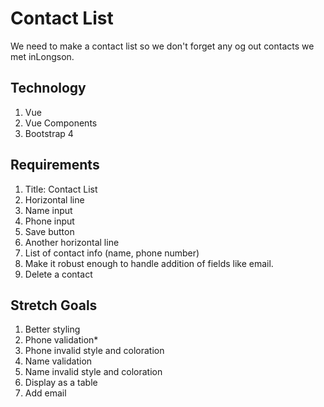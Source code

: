 # Contact List

We need to make a contact list so we don't forget any og out contacts we met inLongson.

## Technology

1. Vue
2. Vue Components
3. Bootstrap 4

## Requirements

1. Title: Contact List
2. Horizontal line
3. Name input
4. Phone input
5. Save button
6. Another horizontal line
7. List of contact info (name, phone number)
8. Make it robust enough to handle addition of fields like email.
9. Delete a contact

## Stretch Goals

1. Better styling
2. Phone validation*
3. Phone invalid style and coloration
4. Name validation
5. Name invalid style and coloration
6. Display as a table
7. Add email